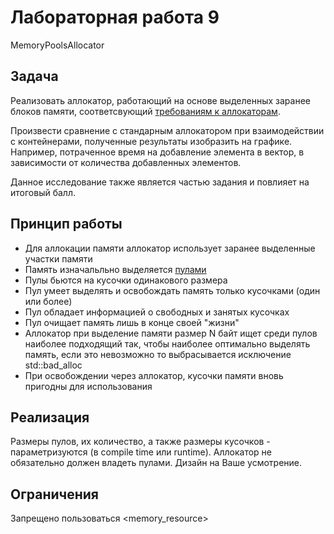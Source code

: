 # Лабораторная работа 9

MemoryPoolsAllocator

## Задача

Реализовать аллокатор, работающий на основе выделенных заранее блоков памяти, соответсвующий [требованиям к аллокаторам](https://en.cppreference.com/w/cpp/named_req/Allocator).

Произвести сравнение с стандарным аллокатором при взаимодействии с контейнерами, полученные результаты изобразить на графике. Например, потраченное время на добавление элемента в вектор, в зависимости от количества добавленных элементов.

Данное исследование также является частью задания и повлияет на итоговый балл.

## Принцип работы

- Для аллокации памяти аллокатор использует заранее выделенные участки памяти
- Память изначальльно выделяется [пулами](https://en.wikipedia.org/wiki/Memory_pool)
- Пулы бьются на кусочки одинакового размера
- Пул умеет выделять и освобождать память только кусочками (один или более)
- Пул обладает информацией о свободных и занятых кусочках
- Пул очищает память лишь в конце своей "жизни"
- Аллокатор при выделение памяти размер N байт ищет среди пулов наиболее подходящий так, чтобы наиболее оптимально выделять память, если это невозможно то выбрасывается исключение std::bad_alloc
- При освобождении через аллокатор, кусочки памяти вновь пригодны для использования


## Реализация

Размеры пулов, их количество, а также размеры кусочков - параметризуются (в compile time или runtime).
Аллокатор не обязательно должен владеть пулами. Дизайн на Ваше усмотрение.


## Ограничения

Запрещено пользоваться <memory_resource>